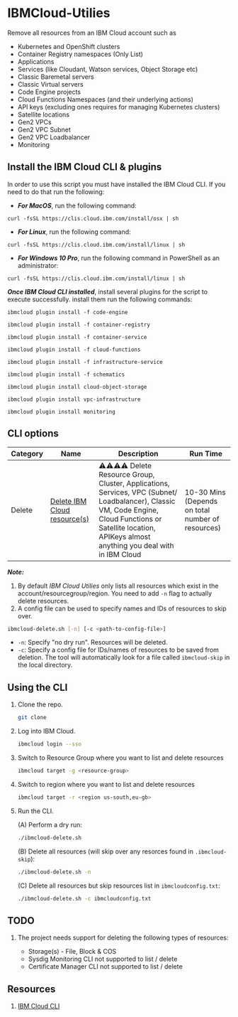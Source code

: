 # IBMCloud-Utilies

Remove all resources from an IBM Cloud account such as 

- Kubernetes and OpenShift clusters
- Container Registry namespaces (Only List)
- Applications 
- Services (like Cloudant, Watson services, Object Storage etc)
- Classic Baremetal servers
- Classic Virtual servers
- Code Engine projects 
- Cloud Functions Namespaces (and their underlying actions)
- API keys (excluding ones requires for managing Kubernetes clusters)
- Satellite locations
- Gen2 VPCs
- Gen2 VPC Subnet
- Gen2 VPC Loadbalancer
- Monitoring

## Install the IBM Cloud CLI & plugins

In order to use this script you must have installed the IBM Cloud CLI. If you need to do that run the following:

- ***For MacOS***, run the following command:

```
curl -fsSL https://clis.cloud.ibm.com/install/osx | sh
```

- ***For Linux***, run the following command:

```
curl -fsSL https://clis.cloud.ibm.com/install/linux | sh
```

- ***For Windows 10 Pro***, run the following command in PowerShell as an administrator:

```
curl -fsSL https://clis.cloud.ibm.com/install/linux | sh
```

***Once IBM Cloud CLI installed***,  install several plugins for the script to execute successfully.
install them run the following commands:

```
ibmcloud plugin install -f code-engine
```

```
ibmcloud plugin install -f container-registry
```

```
ibmcloud plugin install -f container-service
```

```
ibmcloud plugin install -f cloud-functions
```

```
ibmcloud plugin install -f infrastructure-service
```

```
ibmcloud plugin install -f schematics
```

```
ibmcloud plugin install cloud-object-storage
```

```
ibmcloud plugin install vpc-infrastructure
```

```
ibmcloud plugin install monitoring
```

## CLI options

| Category | Name                                                                       | Description          | Run Time |
|--------|----------------------------------------------------------------------------|----------------------|----------|
| Delete   | [Delete IBM Cloud resource(s)](./ibmcloud-delete.sh) |⚠️⚠️⚠️⚠️ Delete Resource Group, Cluster, Applications, Services, VPC (Subnet/ Loadbalancer), Classic VM, Code Engine, Cloud Functions or Satellite location, APIKeys almost anything you deal with in IBM Cloud | 10-30 Mins (Depends on total number of resources)  |

***Note:***

1. By default *IBM Cloud Utilies* only lists all resources which exist in the account/resourcegroup/region. You need to add `-n` flag to actually delete resources.
2. A config file can be used to specify names and IDs of resources to skip over.

```bash
ibmcloud-delete.sh [-n] [-c <path-to-config-file>]
```

* `-n`: Specify "no dry run". Resources will be deleted.
* `-c`: Specify a config file for IDs/names of resources to be saved from deletion. The tool will automatically look for a file called `ibmcloud-skip` in the local directory.

## Using the CLI

1. Clone the repo.

   ```bash
   git clone
   ```

2. Log into IBM Cloud.

   ```bash
   ibmcloud login --sso
   ```
3. Switch to Resource Group where you want to list and delete resources

   ```bash
   ibmcloud target -g <resource-group>
   ```
4. Switch to region where you want to list and delete resources

   ```bash
   ibmcloud target -r <region us-south,eu-gb>
   ```

4. Run the CLI.

   (A) Perform a dry run:

   ```bash
   ./ibmcloud-delete.sh
   ```

   (B) Delete all resources (will skip over any resorces found in `.ibmcloud-skip`):

   ```bash
   ./ibmcloud-delete.sh -n
   ```

   (C) Delete all resources but skip resources list in `ibmcloudconfig.txt`:

   ```bash
   ./ibmcloud-delete.sh -c ibmcloudconfig.txt
   ```

## TODO

1. The project needs support for deleting the following types of resources:

   * Storage(s) - File, Block & COS
   * Sysdig Monitoring CLI not supported to list / delete
   * Certificate Manager CLI not supported to list / delete
  
## Resources

1. [IBM Cloud CLI](https://cloud.ibm.com/docs/cli?topic=cli-getting-started)